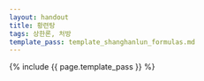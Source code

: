 ```yaml
---
layout: handout
title: 황련탕
tags: 상한론, 처방
template_pass: template_shanghanlun_formulas.md
---
```



{% include {{ page.template_pass }} %}